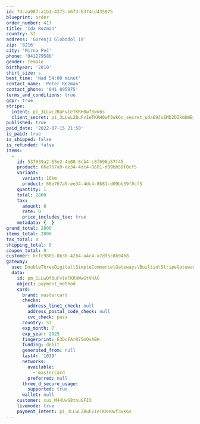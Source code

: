 ```yaml
---
id: 7dcaa987-a1b1-4373-b673-6374cd435975
blueprint: order
order_number: 417
title: 'Ida Rozman'
country: SI
address: 'Gorenji Globodol 19'
zip: '8216'
city: 'Mirna Peč'
phone: '041279586'
gender: female
birthyear: '2010'
shirt_size: s
best_time: 'Nad 54:00 minut'
contact_name: 'Peter Rozman'
contact_phone: '041 895975'
terms_and_conditions: true
gdpr: true
stripe:
  intent: pi_3LLwL2BuFvIeTKRH0wf3wk6s
  client_secret: pi_3LLwL2BuFvIeTKRH0wf3wk6s_secret_udaE9JuEMb2DZkmDWBjYE5vt7
published: true
paid_date: '2022-07-15 21:50'
is_paid: true
is_shipped: false
is_refunded: false
items:
  -
    id: 537039a2-65e2-4e08-8cb4-c8f696a57f45
    product: 66e767a9-ee34-4dc4-8681-d09bb59f0cf5
    variant:
      variant: 10km
      product: 66e767a9-ee34-4dc4-8681-d09bb59f0cf5
    quantity: 1
    total: 2800
    tax:
      amount: 0
      rate: 0
      price_includes_tax: true
    metadata: {  }
grand_total: 2800
items_total: 2800
tax_total: 0
shipping_total: 0
coupon_total: 0
customer: bcfc9801-8b3b-4284-a4c4-a7df5c8b9468
gateway:
  use: DoubleThreeDigital\SimpleCommerce\Gateways\Builtin\StripeGateway
  data:
    id: pm_1LLwOfBuFvIeTKRHWwGtVHAG
    object: payment_method
    card:
      brand: mastercard
      checks:
        address_line1_check: null
        address_postal_code_check: null
        cvc_check: pass
      country: SI
      exp_month: 7
      exp_year: 2025
      fingerprint: E3DoFArR75mQvABH
      funding: debit
      generated_from: null
      last4: '1039'
      networks:
        available:
          - mastercard
        preferred: null
      three_d_secure_usage:
        supported: true
      wallet: null
    customer: cus_M44UwS8tnuGFIX
    livemode: true
    payment_intent: pi_3LLwL2BuFvIeTKRH0wf3wk6s
---
```

